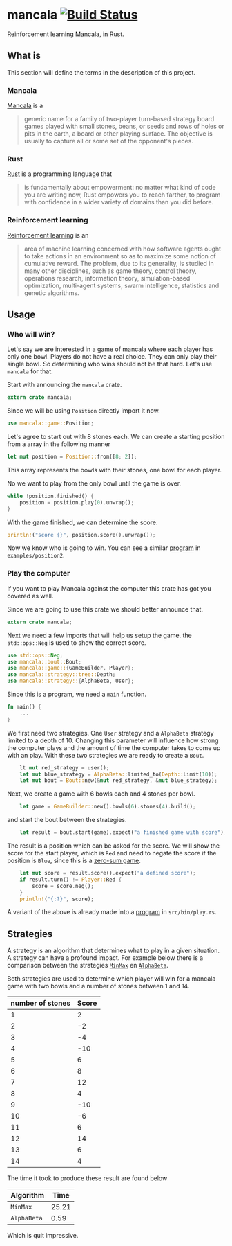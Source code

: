 # mancala [![Build Status](https://travis-ci.org/fifth-postulate/mancala.svg?branch=master)](https://travis-ci.org/fifth-postulate/mancala)
Reinforcement learning Mancala, in Rust.

## What is
This section will define the terms in the description of this project.

### Mancala
[Mancala][mancala] is a

> generic name for a family of two-player turn-based strategy board games played with small stones, beans, or seeds and rows of holes or pits in the earth, a board or other playing surface. The objective is usually to capture all or some set of the opponent's pieces.

### Rust
[Rust][rust] is a programming language that

> is fundamentally about empowerment: no matter what kind of code you are writing now, Rust empowers you to reach farther, to program with confidence in a wider variety of domains than you did before.

### Reinforcement learning
[Reinforcement learning][rl] is an

> area of machine learning concerned with how software agents ought to take actions in an environment so as to maximize some notion of cumulative reward. The problem, due to its generality, is studied in many other disciplines, such as game theory, control theory, operations research, information theory, simulation-based optimization, multi-agent systems, swarm intelligence, statistics and genetic algorithms.

## Usage
### Who will win?
Let's say we are interested in a game of mancala where each player has only one bowl. Players do not have a real choice. They can only play their single bowl. So determining who wins should not be that hard. Let's use `mancala` for that.

Start with announcing the `mancala` crate.

```rust
extern crate mancala;
```

Since we will be using `Position` directly import it now.

```rust
use mancala::game::Position;
```

Let's agree to start out with 8 stones each. We can create a starting position from a array in the following manner

```rust
let mut position = Position::from([8; 2]);
```

This array represents the bowls with their stones, one bowl for each player.

No we want to play from the only bowl until the game is over.

```rust
while !position.finished() {
    position = position.play(0).unwrap();
}
```

With the game finished, we can determine the score.

```rust
println!("score {}", position.score().unwrap());
```

Now we know who is going to win. You can see a similar [program][position2] in `examples/position2`.

### Play the computer
If you want to play Mancala against the computer this crate has got you covered as well.

Since we are going to use this crate we should better announce that.

```rust
extern crate mancala;
```

Next we need a few imports that will help us setup the game. the `std::ops::Neg` is used to show the correct score.

```rust
use std::ops::Neg;
use mancala::bout::Bout;
use mancala::game::{GameBuilder, Player};
use mancala::strategy::tree::Depth;
use mancala::strategy::{AlphaBeta, User};
```

Since this is a program, we need a `main` function.

```rust
fn main() {
    ...
}
```

We first need two strategies. One `User` strategy and a `AlphaBeta` strategy limited to a depth of 10. Changing this parameter will influence how strong the computer plays and the amount of time the computer takes to come up with an play. With these two strategies we are ready to create a `Bout`.

```rust
    lt mut red_strategy = user();
    let mut blue_strategy = AlphaBeta::limited_to(Depth::Limit(10));
    let mut bout = Bout::new(&mut red_strategy, &mut blue_strategy);
```

Next, we create a game with 6 bowls each and 4 stones per bowl.

```rust
    let game = GameBuilder::new().bowls(6).stones(4).build();
```

and start the bout between the strategies.

```rust
    let result = bout.start(game).expect("a finished game with score");
```

The result is a position which can be asked for the score. We will show the score for the start player, which is `Red` and need to negate the score if the position is `Blue`, since this is a [zero-sum game][zero-sum].

```rust
    let mut score = result.score().expect("a defined score");
    if result.turn() != Player::Red {
        score = score.neg();
    }
    println!("{:?}", score);
```

A variant of the above is already made into a [program][play] in `src/bin/play.rs`.

## Strategies
A strategy is an algorithm that determines what to play in a given situation. A strategy can have a profound impact. For example below there is a comparison between the strategies [`MinMax`][minmax] en [`AlphaBeta`][alphabeta].

Both strategies are used to determine which player will win for a mancala game with two bowls and a number of stones between 1 and 14.

| number of stones | Score |
|------------------|-------|
|                1 |     2 |
|                2 |    -2 |
|                3 |    -4 |
|                4 |   -10 |
|                5 |     6 |
|                6 |     8 |
|                7 |    12 |
|                8 |     4 |
|                9 |   -10 |
|               10 |    -6 |
|               11 |     6 |
|               12 |    14 |
|               13 |     6 |
|               14 |     4 |

The time it took to produce these result are found below

| Algorithm   |  Time |
|-------------|-------|
| `MinMax`    | 25.21 |
| `AlphaBeta` |  0.59 |

Which is quit impressive.

[mancala]: https://en.wikipedia.org/wiki/Mancala
[rust]: https://www.rust-lang.org/
[rl]: https://en.wikipedia.org/wiki/Reinforcement_learning
[position2]: https://github.com/fifth-postulate/mancala/blob/master/examples/position2.rs
[zero-sum]: https://en.wikipedia.org/wiki/Zero-sum_game
[play]: https://github.com/fifth-postulate/mancala/blob/master/src/bin/play.rs
[minmax]: https://en.wikipedia.org/wiki/Minimax
[alphabeta]: https://en.wikipedia.org/wiki/Alpha%E2%80%93beta_pruning

